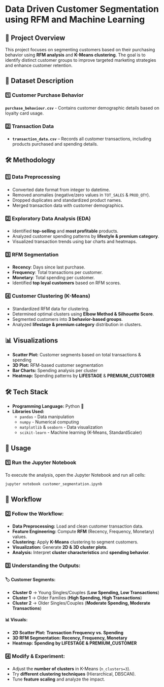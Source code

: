 # Data Driven Customer Segmentation using RFM and Machine Learning

## 📌 Project Overview
This project focuses on segmenting customers based on their purchasing behavior using **RFM analysis** and **K-Means clustering**. The goal is to identify distinct customer groups to improve targeted marketing strategies and enhance customer retention.

## 📂 Dataset Description  

### 1️⃣ Customer Purchase Behavior 
**`purchase_behaviour.csv`** - Contains customer demographic details based on loyalty card usage.  

### 2️⃣ Transaction Data
- **`transaction_data.csv`** – Records all customer transactions, including products purchased and spending details.  

## 🛠️ Methodology  

### 1️⃣ Data Preprocessing  
- Converted date format from integer to datetime.  
- Removed anomalies (negative/zero values in `TOT_SALES` & `PROD_QTY`).  
- Dropped duplicates and standardized product names.  
- Merged transaction data with customer demographics.  

### 2️⃣ Exploratory Data Analysis (EDA)  
- Identified **top-selling** and **most profitable** products.  
- Analyzed customer spending patterns by **lifestyle & premium category**.  
- Visualized transaction trends using bar charts and heatmaps.  

### 3️⃣ RFM Segmentation  
- **Recency**: Days since last purchase.  
- **Frequency**: Total transactions per customer.  
- **Monetary**: Total spending per customer.  
- Identified **top loyal customers** based on RFM scores.  

### 4️⃣ Customer Clustering (K-Means)  
- Standardized RFM data for clustering.  
- Determined optimal clusters using **Elbow Method & Silhouette Score**.  
- Segmented customers into **3 behavior-based groups**.  
- Analyzed **lifestage & premium category** distribution in clusters.  

## 📊 Visualizations
- **Scatter Plot:** Customer segments based on total transactions & spending  
- **3D Plot:** RFM-based customer segmentation  
- **Bar Charts:** Spending analysis per cluster  
- **Heatmap:** Spending patterns by **LIFESTAGE** & **PREMIUM_CUSTOMER**  

## 🛠️ Tech Stack
- **Programming Language:** Python 🐍  
- **Libraries Used:**
  - `pandas` - Data manipulation  
  - `numpy` - Numerical computing  
  - `matplotlib` & `seaborn` - Data visualization  
  - `scikit-learn` - Machine learning (K-Means, StandardScaler)
 
## 📌 Usage

### 1️⃣ Run the Jupyter Notebook
To execute the analysis, open the Jupyter Notebook and run all cells:  
```sh
jupyter notebook customer_segmentation.ipynb
```
## 📌 Workflow  

### 2️⃣ Follow the Workflow:  
- **Data Preprocessing:** Load and clean customer transaction data.  
- **Feature Engineering:** Compute **RFM** (Recency, Frequency, Monetary) values.  
- **Clustering:** Apply **K-Means** clustering to segment customers.  
- **Visualization:** Generate **2D & 3D cluster plots**.  
- **Analysis:** Interpret **cluster characteristics** and **spending behavior**.  

### 3️⃣ Understanding the Outputs:  

#### 🏷️ **Customer Segments:**  
- **Cluster 0** → Young Singles/Couples (**Low Spending, Low Transactions**)  
- **Cluster 1** → Older Families (**High Spending, High Transactions**)  
- **Cluster 2** → Older Singles/Couples (**Moderate Spending, Moderate Transactions**)  

#### 📊 **Visuals:**  
- **2D Scatter Plot:** **Transaction Frequency vs. Spending**  
- **3D RFM Segmentation:** **Recency, Frequency, Monetary**  
- **Heatmap:** **Spending by LIFESTAGE & PREMIUM_CUSTOMER**  

### 4️⃣ Modify & Experiment:  
- Adjust the **number of clusters** in K-Means (`n_clusters=3`).  
- Try **different clustering techniques** (Hierarchical, DBSCAN).  
- Tune **feature scaling** and analyze the impact.  

